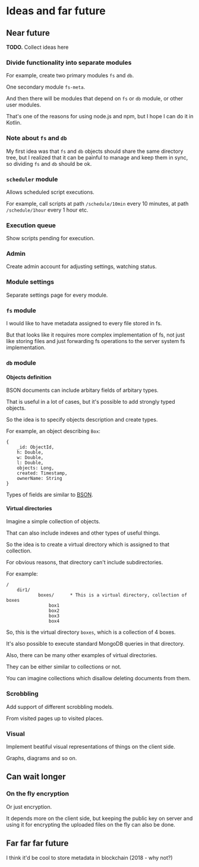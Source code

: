 # Ideas and far future

## Near future

**TODO.** Collect ideas here

### Divide functionality into separate modules

For example, create two primary modules `fs` and `db`.

One secondary module `fs-meta`.

And then there will be modules that depend on `fs` or `db` module, or other user modules.

That's one of the reasons for using node.js and npm, but I hope I can do it in Kotlin.

### Note about `fs` and `db`

My first idea was that `fs` and `db` objects should share the same directory tree, but I realized that it can be painful to manage and keep them in sync, so dividing `fs` and `db` should be ok.

### `scheduler` module

Allows scheduled script executions.

For example, call scripts at path `/schedule/10min` every 10 minutes, at path `/schedule/1hour` every 1 hour etc.

### Execution queue

Show scripts pending for execution.

### Admin

Create admin account for adjusting settings, watching status.

### Module settings

Separate settings page for every module.

### `fs` module

I would like to have metadata assigned to every file stored in fs.

But that looks like it requires more complex implementation of fs, not just like storing files and just forwarding fs operations to the server system fs implementation.

### `db` module

#### Objects definition

BSON documents can include arbitary fields of arbitary types.

That is useful in a lot of cases, but it's possible to add strongly typed objects.

So the idea is to specify objects description and create types.

For example, an object describing `Box`:

```
{
    _id: ObjectId,
    h: Double,
    w: Double,
    l: Double,
    objects: Long,
    created: Timestamp,
    ownerName: String
}
```

Types of fields are similar to [BSON](https://docs.mongodb.com/manual/reference/bson-types/).

#### Virtual directories

Imagine a simple collection of objects.

That can also include indexes and other types of useful things.

So the idea is to create a virtual directory which is assigned to that collection.

For obvious reasons, that directory can't include subdirectories.

For example:

```
/
    dir1/
            boxes/      * This is a virtual directory, collection of boxes
                box1
                box2
                box3
                box4
```

So, this is the virtual directory `boxes`, which is a collection of 4 boxes.

It's also possible to execute standard MongoDB queries in that directory.

Also, there can be many other examples of virtual directories.

They can be either similar to collections or not.

You can imagine collections which disallow deleting documents from them.

### Scrobbling

Add support of different scrobbling models.

From visited pages up to visited places.

### Visual

Implement beatiful visual representations of things on the client side.

Graphs, diagrams and so on.

## Can wait longer

### On the fly encryption

Or just encryption.

It depends more on the client side, but keeping the public key on server and using it for encrypting the uploaded files on the fly can also be done.

## Far far far future

I think it'd be cool to store metadata in blockchain (2018 - why not?)
